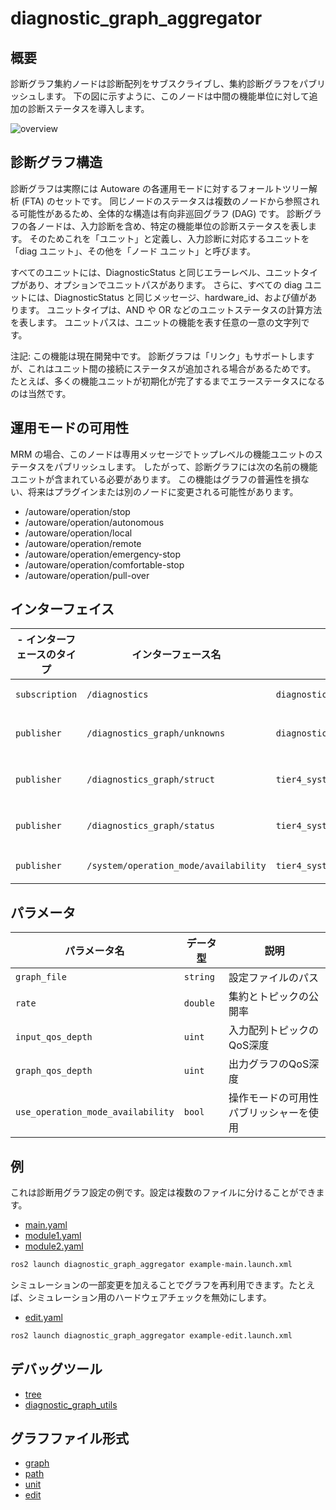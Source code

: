 # diagnostic_graph_aggregator

## 概要

診断グラフ集約ノードは診断配列をサブスクライブし、集約診断グラフをパブリッシュします。
下の図に示すように、このノードは中間の機能単位に対して追加の診断ステータスを導入します。

![overview](./doc/overview.drawio.svg)

## 診断グラフ構造

診断グラフは実際には Autoware の各運用モードに対するフォールトツリー解析 (FTA) のセットです。
同じノードのステータスは複数のノードから参照される可能性があるため、全体的な構造は有向非巡回グラフ (DAG) です。
診断グラフの各ノードは、入力診断を含め、特定の機能単位の診断ステータスを表します。
そのためこれを「ユニット」と定義し、入力診断に対応するユニットを「diag ユニット」、その他を「ノード ユニット」と呼びます。

すべてのユニットには、DiagnosticStatus と同じエラーレベル、ユニットタイプがあり、オプションでユニットパスがあります。
さらに、すべての diag ユニットには、DiagnosticStatus と同じメッセージ、hardware_id、および値があります。
ユニットタイプは、AND や OR などのユニットステータスの計算方法を表します。
ユニットパスは、ユニットの機能を表す任意の一意の文字列です。

注記: この機能は現在開発中です。
診断グラフは「リンク」もサポートしますが、これはユニット間の接続にステータスが追加される場合があるためです。
たとえば、多くの機能ユニットが初期化が完了するまでエラーステータスになるのは当然です。

## 運用モードの可用性

MRM の場合、このノードは専用メッセージでトップレベルの機能ユニットのステータスをパブリッシュします。
したがって、診断グラフには次の名前の機能ユニットが含まれている必要があります。
この機能はグラフの普遍性を損ない、将来はプラグインまたは別のノードに変更される可能性があります。

- /autoware/operation/stop
- /autoware/operation/autonomous
- /autoware/operation/local
- /autoware/operation/remote
- /autoware/operation/emergency-stop
- /autoware/operation/comfortable-stop
- /autoware/operation/pull-over

## インターフェイス

|- インターフェースのタイプ | インターフェース名 | データタイプ | 説明 |
| ------------------------- | ------------------- | -------------------------------------- | --------------------------------- |
| `subscription` | `/diagnostics` | `diagnostic_msgs/msg/DiagnosticArray` |Diagnostics 入力 |
| `publisher` | `/diagnostics_graph/unknowns` | `diagnostic_msgs/msg/DiagnosticArray` | グラフに含まれない Diagnostics |
| `publisher` | `/diagnostics_graph/struct` | `tier4_system_msgs/msg/DiagGraphStruct` | Diagnostics グラフ (静的な部分) |
| `publisher` | `/diagnostics_graph/status` | `tier4_system_msgs/msg/DiagGraphStatus` | Diagnostics グラフ (動的な部分) |
| `publisher` | `/system/operation_mode/availability` | `tier4_system_msgs/msg/OperationModeAvailability` | 操作モードの可用性 |

## パラメータ

| パラメータ名 | データ型 | 説明 |
|---|---|---|
| `graph_file` | `string` | 設定ファイルのパス |
| `rate` | `double` | 集約とトピックの公開率 |
| `input_qos_depth` | `uint` | 入力配列トピックのQoS深度 |
| `graph_qos_depth` | `uint` | 出力グラフのQoS深度 |
| `use_operation_mode_availability` | `bool` | 操作モードの可用性パブリッシャーを使用 |

## 例

これは診断用グラフ設定の例です。設定は複数のファイルに分けることができます。

- [main.yaml](./example/graph/main.yaml)
- [module1.yaml](./example/graph/module1.yaml)
- [module2.yaml](./example/graph/module2.yaml)


```bash
ros2 launch diagnostic_graph_aggregator example-main.launch.xml
```

シミュレーションの一部変更を加えることでグラフを再利用できます。たとえば、シミュレーション用のハードウェアチェックを無効にします。

- [edit.yaml](./example/graph/edit.yaml)


```bash
ros2 launch diagnostic_graph_aggregator example-edit.launch.xml
```

## デバッグツール

- [tree](./doc/tool/tree.md)
- [diagnostic_graph_utils](../diagnostic_graph_utils/README.md)

## グラフファイル形式

- [graph](./doc/format/graph.md)
- [path](./doc/format/path.md)
- [unit](./doc/format/unit.md)
- [edit](./doc/format/edit.md)


